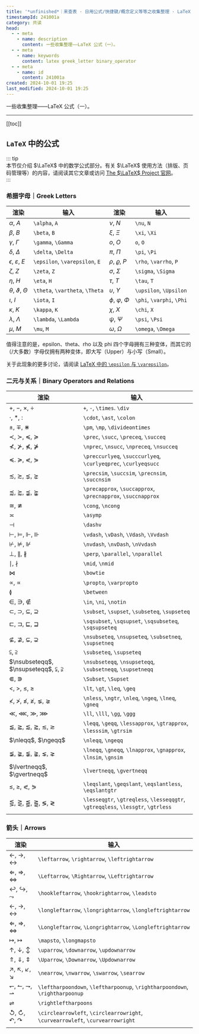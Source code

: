 ```yaml
---
title: '*unfinished*｜来查表 · 日用公式/快捷键/概念定义等等之收集整理 · LaTeX 公式（一）'
timestampId: 241001a
category: 共读
head:
  - - meta
    - name: description
      content: 一些收集整理——LaTeX 公式（一）。
  - - meta
    - name: keywords
      content: latex greek_letter binary_operator
  - - meta
    - name: id
      content: 241001a
created: 2024-10-01 19:25
last_modified: 2024-10-01 19:25
---
```


一些收集整理——LaTeX 公式（一）。

---

[[toc]]

## `LaTeX` 中的公式 <Badge text="Unfinished" type="warning" />

::: tip  
本节仅介绍 $\LaTeX$ 中的数学公式部分。有关 $\LaTeX$ 使用方法（排版、页码管理等）的内容，请阅读其它文章或访问 [The $\LaTeX$ Project 官网](https://www.latex-project.org/)。  
:::

### 希腊字母｜Greek Letters

| 渲染                              | 输入                              | 渲染                        | 输入                        |
| ------------------------------- | ------------------------------- | ------------------------- | ------------------------- |
| $\alpha$, $A$                   | `\alpha`, `A`                   | $\nu$, $N$                | `\nu`, `N`                |
| $\beta$, $B$                    | `\beta`, `B`                    | $\xi$, $\Xi$              | `\xi`, `\Xi`              |
| $\gamma$, $\Gamma$              | `\gamma`, `\Gamma`              | $o$, $O$                  | `o`, `O`                  |
| $\delta$, $\Delta$              | `\delta`, `\Delta`              | $\pi$, $\Pi$              | `\pi`, `\Pi`              |
| $\epsilon$, $\varepsilon$, $E$  | `\epsilon`, `\varepsilon`, `E`  | $\rho$, $\varrho$, $P$    | `\rho`, `\varrho`, `P`    |
| $\zeta$, $Z$                    | `\zeta`, `Z`                    | $\sigma$, $\Sigma$        | `\sigma`, `\Sigma`        |
| $\eta$, $H$                     | `\eta`, `H`                     | $\tau$, $T$               | `\tau`, `T`               |
| $\theta$, $\vartheta$, $\Theta$ | `\theta`, `\vartheta`, `\Theta` | $\upsilon$, $\Upsilon$    | `\upsilon`, `\Upsilon`    |
| $\iota$, $I$                    | `\iota`, `I`                    | $\phi$, $\varphi$, $\Phi$ | `\phi`, `\varphi`, `\Phi` |
| $\kappa$, $K$                   | `\kappa`, `K`                   | $\chi$, $X$               | `\chi`, `X`               |
| $\lambda$, $\Lambda$            | `\lambda`, `\Lambda`            | $\psi$, $\Psi$            | `\psi`, `\Psi`            |
| $\mu$, $M$                      | `\mu`, `M`                      | $\omega$, $\Omega$        | `\omega`, `\Omega`        |

值得注意的是，epsilon、theta、rho 以及 phi 四个字母拥有三种变体，而其它的（/大多数）字母仅拥有两种变体，即大写（Upper）与小写（Small）。

关于此现象的更多讨论，请阅读 [LaTeX 中的 `\epsilon` 与 `\varepsilon`](latex_epsilon_vs_varepsilon.md)。

### 二元与关系｜Binary Operators and Relations

| 渲染                                                                               | 输入                                                                               |
| -------------------------------------------------------------------------------- | -------------------------------------------------------------------------------- |
| $+$, $-$, $\times$, $\div$                                                       | `+`, `-`, `\times`. `\div`                                                       |
| $\cdot$, $\ast$, $\colon$                                                        | `\cdot`, `\ast`, `\colon`                                                        |
| $\pm$, $\mp$, $\divideontimes$                                                   | `\pm`, `\mp`, `\divideontimes`                                                   |
| $\prec$, $\succ$, $\preceq$, $\succeq$                                           | `\prec`, `\succ`, `\preceq`, `\succeq`                                           |
| $\nprec$, $\nsucc$, $\npreceq$, $\nsucceq$                                       | `\nprec`, `\nsucc`, `\npreceq`, `\nsucceq`                                       |
| $\preccurlyeq$. $\succcurlyeq$, $\curlyeqprec$, $\curlyeqsucc$                   | `\preccurlyeq`, `\succcurlyeq`, `\curlyeqprec`, `\curlyeqsucc`                   |
| $\precsim$, $\succsim$, $\precnsim$, $\succnsim$                                 | `\precsim`, `\succsim`, `\precnsim`, `\succnsim`                                 |
| $\precapprox$, $\succapprox$, $\precnapprox$, $\succnapprox$                     | `\precapprox`, `\succapprox`, `\precnapprox`, `\succnapprox`                     |
| $\cong$, $\ncong$                                                                | `\cong`, `\ncong`                                                                |
| $\asymp$                                                                         | `\asymp`                                                                         |
| $\dashv$                                                                         | `\dashv`                                                                         |
| $\vdash$, $\vDash$, $\Vdash$, $\Vvdash$                                          | `\vdash`, `\vDash`, `\Vdash`, `\Vvdash`                                          |
| $\nvdash$, $\nvDash$, $\nVdash$                                                  | `\nvdash`, `\nvDash`, `\nVvdash`                                                 |
| $\perp$, $\parallel$, $\nparallel$                                               | `\perp`, `\parallel`, `\nparallel`                                               |
| $\mid$, $\nmid$                                                                  | `\mid`, `\nmid`                                                                  |
| $\Join$                                                                          | `\bowtie`                                                                        |
| $\propto$, $\varpropto$                                                          | `\propto`, `\varpropto`                                                          |
| $\between$                                                                       | `\between`                                                                       |
| $\in$, $\ni$, $\notin$                                                           | `\in`, `\ni`, `\notin`                                                           |
| $\subset$, $\supset$, $\subseteq$, $\supseteq$                                   | `\subset`, `\supset`, `\subseteq`, `\supseteq`                                   |
| $\sqsubset$, $\sqsupset$, $\sqsubseteq$, $\sqsupseteq$                           | `\sqsubset`, `\sqsupset`, `\sqsubseteq`, `\sqsupseteq`                           |
| $\nsubseteq$, $\nsupseteq$, $\subsetneq$, $\supsetneq$                           | `\nsubseteq`, `\nsupseteq`, `\subsetneq`, `\supsetneq`                           |
| $\subseteqq$, $\supseteqq$                                                       | `\subseteq`, `\supseteq`                                                         |
| $\nsubseteqq$, $\nsupseteqq$, $\subsetneqq$, $\supsetneqq$                       | `\nsubseteqq`, `\nsupseteqq`, `\subsetneqq`, `\supsetneqq`                       |
| $\Subset$, $\Supset$                                                             | `\Subset`, `\Supset`                                                             |
| $\lt$, $\gt$, $\leq$, $\geq$                                                     | `\lt`, `\gt`, `\leq`, `\geq`                                                     |
| $\nless$, $\ngtr$, $\nleq$, $\ngeq$, $\lneq$, $\gneq$                            | `\nless`, `\ngtr`, `\nleq`, `\ngeq`, `\lneq`, `\gneq`                            |
| $\ll$, $\lll$, $\gg$, $\ggg$                                                     | `\ll`, `\lll`, `\gg`, `\ggg`                                                     |
| $\leqq$, $\geqq$, $\lessapprox$, $\gtrapprox$, $\lesssim$, $\gtrsim$             | `\leqq`, `\geqq`, `\lessapprox`, `\gtrapprox`, `\lesssim`, `\gtrsim`             |
| $\nleqq$, $\ngeqq$                                                               | `\nleqq`, `\ngeqq`                                                               |
| $\lneqq$, $\gneqq$, $\lnapprox$, $\gnapprox$, $\lnsim$, $\gnsim$                 | `\lneqq`, `\gneqq`, `\lnapprox`, `\gnapprox`, `\lnsim`, `\gnsim`                 |
| $\lvertneqq$, $\gvertneqq$                                                       | `\lvertneqq`, `\gvertneqq`                                                       |
| $\leqslant$, $\geqslant$, $\eqslantless$, $\eqslantgtr$                          | `\leqslant`, `\geqslant`, `\eqslantless`, `\eqslantgtr`                          |
| $\lesseqgtr$, $\gtreqless$, $\lesseqqgtr$, $\gtreqqless$, $\lessgtr$, $\gtrless$ | `\lesseqgtr`, `\gtreqless`, `\lesseqqgtr`, `\gtreqqless`, `\lessgtr`, `\gtrless` |
|                                                                                  |                                                                                  |

### 箭头｜Arrows

| 渲染                                                                             | 输入                                                                             |
| ------------------------------------------------------------------------------ | ------------------------------------------------------------------------------ |
| $\leftarrow$, $\rightarrow$, $\leftrightarrow$                                 | `\leftarrow`, `\rightarrow`, `\leftrightarrow`                                 |
| $\Leftarrow$, $\Rightarrow$, $\Leftrightarrow$                                 | `\Leftarrow`, `\Rightarrow`, `\Leftrightarrow`                                 |
| $\hookleftarrow$, $\hookrightarrow$, $\leadsto$                                | `\hookleftarrow`, `\hookrightarrow`, `\leadsto`                                |
| $\longleftarrow$, $\longrightarrow$, $\longleftrightarrow$                     | `\longleftarrow`, `\longrightarrow`, `\longleftrightarrow`                     |
| $\Longleftarrow$, $\Longrightarrow$, $\Longleftrightarrow$                     | `\Longleftarrow`, `\Longrightarrow`, `\Longleftrightarrow`                     |
| $\mapsto$, $\longmapsto$                                                       | `\mapsto`, `\longmapsto`                                                       |
| $\uparrow$, $\downarrow$, $\updownarrow$                                       | `\uparrow`, `\downarrow`, `\updownarrow`                                       |
| $\Uparrow$, $\Downarrow$, $\Updownarrow$                                       | `\Uparrow`, `\Downarrow`, `\Updownarrow`                                       |
| $\nearrow$, $\nwarrow$, $\swarrow$, $\searrow$                                 | `\nearrow`, `\nwarrow`, `\swarrow`, `\searrow`                                 |
| $\leftharpoondown$, $\leftharpoonup$, $\rightharpoondown$, $\rightharpoonup$   | `\leftharpoondown`, `\leftharpoonup`, `\rightharpoondown`, `\rightharpoonup`   |
| $\rightleftharpoons$                                                           | `\rightleftharpoons`                                                           |
| $\circlearrowleft$, $\circlearrowright$, $\curvearrowleft$, $\curvearrowright$ | `\circlearrowleft`, `\circlearrowright`, `\curvearrowleft`, `\curvearrowright` |
|                                                                                |                                                                                |
